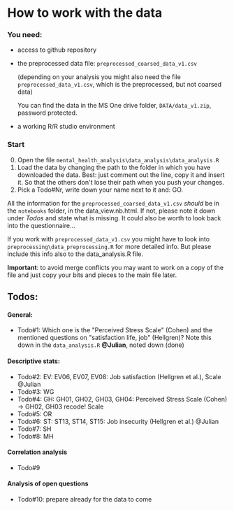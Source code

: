 # How to work with the data

### You need:
  - access to github repository
  - the preprocessed data file: `preprocessed_coarsed_data_v1.csv`

    (depending on your analysis you might also need the file `preprocessed_data_v1.csv`, which is the preprocessed, but not coarsed data)

    You can find the data in the MS One drive folder, `DATA/data_v1.zip`, password protected.
  - a working R/R studio environment


### Start   
  0. Open the file `mental_health_analysis\data_analysis\data_analysis.R `
  1. Load the data by changing the path to the folder in which you have downloaded the data. Best: just comment out the line, copy it and insert it. So that the others don't lose their path when you push your changes.
  2. Pick a Todo#Nr, write down your name next to it and: GO.

All the information for the `preprocessed_coarsed_data_v1.csv` *should* be in the `notebooks` folder, in the data_view.nb.html. If not, please note it down under *Todos* and state what is missing. It could also be worth to look back into the questionnaire...

If you work with `preprocessed_data_v1.csv` you might have to look into `preprocessing\data_preprocessing.R` for more detailed info. But please include this info also to the data_analysis.R file.

**Important**: to avoid merge conflicts you may want to work on a copy of the file and just copy your bits and pieces to the main file later.

## Todos:
#### General:
- Todo#1: Which one is the "Perceived Stress Scale" (Cohen) and the mentioned questions on "satisfaction life, job" (Hellgren)? Note this down in the `data_analysis.R` **@Julian**, noted down (done)

#### Descriptive stats:
- Todo#2: EV: EV06, EV07, EV08: Job satisfaction (Hellgren et al.), Scale @Julian
- Todo#3: WG
- Todo#4: GH: GH01, GH02, GH03, GH04: Perceived Stress Scale (Cohen) -> GH02, GH03 recode! Scale 
- Todo#5: OR
- Todo#6: ST: ST13, ST14, ST15: Job insecurity (Hellgren et al.) @Julian
- Todo#7: SH
- Todo#8: MH

#### Correlation analysis
- Todo#9

#### Analysis of open questions
- Todo#10: prepare already for the data to come
